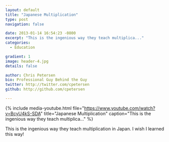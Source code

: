 ```yaml
---
layout: default
title: "Japanese Multiplication"
type: post
navigation: false

date: 2013-01-14 16:54:23 -0800
excerpt: "This is the ingenious way they teach multiplica..."
categories:
  - Education

gradient: 1
image: header-4.jpg
details: false

author: Chris Petersen
bio: Professional Guy Behind the Guy
twitter: http://twitter.com/cpetersen
github: http://github.com/cpetersen

---
```


{% include media-youtube.html file="https://www.youtube.com/watch?v=BcyU4kS-SDA" title="Japanese Multiplication" caption="This is the ingenious way they teach multiplica..." %}

This is the ingenious way they teach multiplication in Japan. I wish I learned this way!
